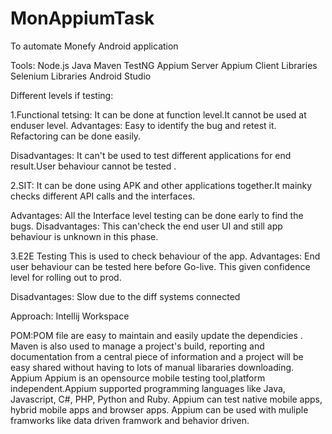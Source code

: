 # MonAppiumTask
To automate Monefy Android application




Tools:
Node.js
Java
Maven
TestNG
Appium Server
Appium Client Libraries
Selenium Libraries
Android Studio

Different levels if testing:

1.Functional tetsing:
It can be done at function level.It cannot be used at enduser level.
Advantages:
Easy to identify the bug and retest it.
Refactoring can be done easily.

Disadvantages:
It can't be used to test different applications for end result.User behaviour cannot be tested .


2.SIT:
It can be done using APK and other applications together.It mainky checks different API calls and the interfaces.

Advantages:
All the Interface level testing can be done early to find the bugs.
Disadvantages:
This can'check the end user UI and still app behaviour is unknown in this phase.

3.E2E Testing
 This is used to check behaviour of the app.
 Advantages:
  End user behaviour can be tested here before Go-live.
  This given confidence level for rolling out to prod.
 
 Disadvantages:
 Slow due to the diff systems connected

Approach:
Intellij Workspace

POM:POM file are easy to maintain and easily update the  dependicies .
Maven is also used to manage a project's build, reporting and documentation from a central piece of information and a project will be easy shared without having to lots of manual libararies downloading.
Appium
Appium is an opensource mobile testing tool,platform independent.Appium supported programming languages like Java, Javascript, C#, PHP, Python and Ruby. Appium can test native mobile apps, hybrid mobile apps and browser apps. Appium can be used with muliple framworks like data driven framwork and behavior driven.
